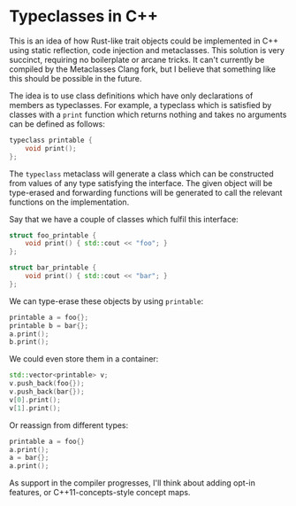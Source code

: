 # Typeclasses in C++

This is an idea of how Rust-like trait objects could be implemented in C++ using static reflection, code injection and metaclasses. This solution is very succinct, requiring no boilerplate or arcane tricks. It can't currently be compiled by the Metaclasses Clang fork, but I believe that something like this should be possible in the future.

The idea is to use class definitions which have only declarations of members as typeclasses. For example, a typeclass which is satisfied by classes with a `print` function which returns nothing and takes no arguments can be defined as follows:

```cpp
typeclass printable {
    void print();
};
```

The `typeclass` metaclass will generate a class which can be constructed from values of any type satisfying the interface. The given object will be type-erased and forwarding functions will be generated to call the relevant functions on the implementation.

Say that we have a couple of classes which fulfil this interface:

```cpp
struct foo_printable {
    void print() { std::cout << "foo"; }
};

struct bar_printable {
    void print() { std::cout << "bar"; }
};
```

We can type-erase these objects by using `printable`:

```cpp
printable a = foo{};
printable b = bar{};
a.print();
b.print();
```

We could even store them in a container:

```cpp
std::vector<printable> v;
v.push_back(foo{});
v.push_back(bar{});
v[0].print();
v[1].print();
```

Or reassign from different types:


```cpp
printable a = foo{}
a.print();
a = bar{};
a.print();
```

As support in the compiler progresses, I'll think about adding opt-in features, or C++11-concepts-style concept maps.

